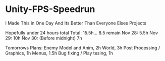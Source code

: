 # Unity-FPS-Speedrun
I Made This in One Day And Its Better Than Everyone Elses Projects

Hopefully under 24 hours total
Total: 15.5h... 8.5 remain
Nov 28: 5.5h
Nov 29: 10h
Nov 30: (Before midnight) 7h

Tomorrows Plans:
Enemy Model and Anim, 2h
World, 3h
Post Processing / Graphics, 1h
Menus, 1.5h
Bug fixing / Play tesing, 1h